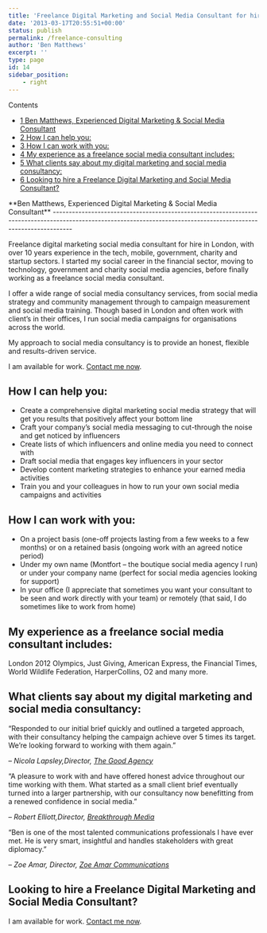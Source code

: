 ```yaml
---
title: 'Freelance Digital Marketing and Social Media Consultant for hire'
date: '2013-03-17T20:55:51+00:00'
status: publish
permalink: /freelance-consulting
author: 'Ben Matthews'
excerpt: ''
type: page
id: 14
sidebar_position:
    - right
---
```

<div class="entry-content">
<div class="no_bullets" id="toc_container">Contents

- [<span class="toc_number toc_depth_1">1</span> Ben Matthews, Experienced Digital Marketing &amp; Social Media Consultant](#Ben_Matthews_Experienced_Digital_Marketing_Social_Media_Consultant)
- [<span class="toc_number toc_depth_1">2</span> How I can help you:](#How_I_can_help_you)
- [<span class="toc_number toc_depth_1">3</span> How I can work with you:](#How_I_can_work_with_you)
- [<span class="toc_number toc_depth_1">4</span> My experience as a freelance social media consultant includes:](#My_experience_as_a_freelance_social_media_consultant_includes)
- [<span class="toc_number toc_depth_1">5</span> What clients say about my digital marketing and social media consultancy:](#What_clients_say_about_my_digital_marketing_and_social_media_consultancy)
- [<span class="toc_number toc_depth_1">6</span> Looking to hire a Freelance Digital Marketing and Social Media Consultant?](#Looking_to_hire_a_Freelance_Digital_Marketing_and_Social_Media_Consultant)

</div><span id="Ben_Matthews_Experienced_Digital_Marketing_Social_Media_Consultant">**Ben Matthews, Experienced Digital Marketing &amp; Social Media Consultant**</span>
------------------------------------------------------------------------------------------------------------------------------------------------------------------

Freelance digital marketing social media consultant for hire in London, with over 10 years experience in the tech, mobile, government, charity and startup sectors. I started my social career in the financial sector, moving to technology, government and charity social media agencies, before finally working as a freelance social media consultant.

I offer a wide range of social media consultancy services, from social media strategy and community management through to campaign measurement and social media training. Though based in London and often work with client’s in their offices, I run social media campaigns for organisations across the world.

My approach to social media consultancy is to provide an honest, flexible and results-driven service.

I am available for work. [Contact me now](mailto:ben@montfort.io).

<span id="How_I_can_help_you">**How I can help you:**</span>
------------------------------------------------------------

- Create a comprehensive digital marketing social media strategy that will get you results that positively affect your bottom line
- Craft your company’s social media messaging to cut-through the noise and get noticed by influencers
- Create lists of which influencers and online media you need to connect with
- Draft social media that engages key influencers in your sector
- Develop content marketing strategies to enhance your earned media activities
- Train you and your colleagues in how to run your own social media campaigns and activities

<span id="How_I_can_work_with_you">**How I can work with you:**</span>
----------------------------------------------------------------------

- On a project basis (one-off projects lasting from a few weeks to a few months) or on a retained basis (ongoing work with an agreed notice period)
- Under my own name (Montfort – the boutique social media agency I run) or under your company name (perfect for social media agencies looking for support)
- In your office (I appreciate that sometimes you want your consultant to be seen and work directly with your team) or remotely (that said, I do sometimes like to work from home)

<span id="My_experience_as_a_freelance_social_media_consultant_includes">**My experience as a freelance social media consultant includes:**</span>
--------------------------------------------------------------------------------------------------------------------------------------------------

London 2012 Olympics, Just Giving, American Express, the Financial Times, World Wildlife Federation, HarperCollins, O2 and many more.

<span id="What_clients_say_about_my_digital_marketing_and_social_media_consultancy">**What clients say about my digital marketing and social media consultancy:**</span>
------------------------------------------------------------------------------------------------------------------------------------------------------------------------

“Responded to our initial brief quickly and outlined a targeted approach, with their consultancy helping the campaign achieve over 5 times its target. We’re looking forward to working with them again.”

*– Nicola Lapsley,Director, [The Good Agency](http://thegoodagency.co.uk/)*

“A pleasure to work with and have offered honest advice throughout our time working with them. What started as a small client brief eventually turned into a larger partnership, with our consultancy now benefitting from a renewed confidence in social media.”

*– Robert Elliott,Director, [Breakthrough Media](http://breakthroughmedia.org/)*

“Ben is one of the most talented communications professionals I have ever met. He is very smart, insightful and handles stakeholders with great diplomacy.”

*– Zoe Amar, Director, [Zoe Amar Communications](http://zoeamar.com/)*

<span id="Looking_to_hire_a_Freelance_Digital_Marketing_and_Social_Media_Consultant">**Looking to hire a Freelance Digital Marketing and Social Media Consultant?**</span>
--------------------------------------------------------------------------------------------------------------------------------------------------------------------------

I am available for work. [Contact me now](mailto:ben@montfort.io).

</div>